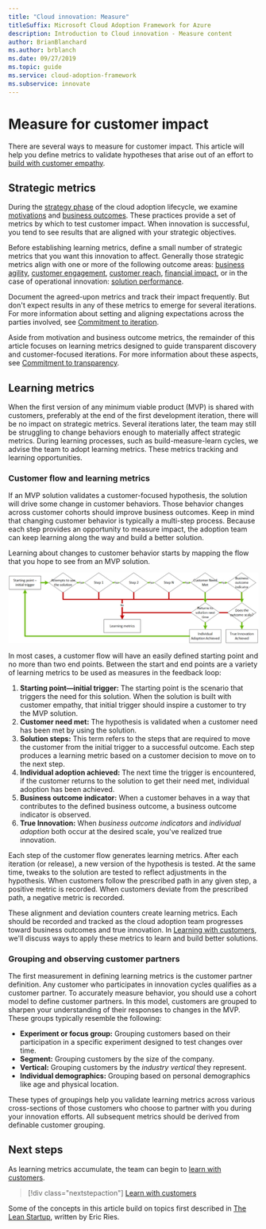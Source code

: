 ```yaml
---
title: "Cloud innovation: Measure"
titleSuffix: Microsoft Cloud Adoption Framework for Azure
description: Introduction to Cloud innovation - Measure content
author: BrianBlanchard
ms.author: brblanch
ms.date: 09/27/2019
ms.topic: guide
ms.service: cloud-adoption-framework
ms.subservice: innovate
---
```


# Measure for customer impact

There are several ways to measure for customer impact. This article will help you define metrics to validate hypotheses that arise out of an effort to [build with customer empathy](./build.md).

## Strategic metrics

During the [strategy phase](../../strategy/index.md) of the cloud adoption lifecycle, we examine [motivations](../../strategy/motivations.md) and [business outcomes](../../strategy/business-outcomes/index.md). These practices provide a set of metrics by which to test customer impact. When innovation is successful, you tend to see results that are aligned with your strategic objectives.

Before establishing learning metrics, define a small number of strategic metrics that you want this innovation to affect. Generally those strategic metrics align with one or more of the following outcome areas: [business agility](../../strategy/business-outcomes/agility-outcomes.md), [customer engagement](../../strategy/business-outcomes/engagement-outcomes.md), [customer reach](../../strategy/business-outcomes/reach-outcomes.md), [financial impact](../../strategy/business-outcomes/fiscal-outcomes.md), or in the case of operational innovation: [solution performance](../../strategy/business-outcomes/fiscal-outcomes.md).

Document the agreed-upon metrics and track their impact frequently. But don't expect results in any of these metrics to emerge for several iterations. For more information about setting and aligning expectations across the parties involved, see [Commitment to iteration](./index.md#commitment-to-iteration).

Aside from motivation and business outcome metrics, the remainder of this article focuses on learning metrics designed to guide transparent discovery and customer-focused iterations. For more information about these aspects, see [Commitment to transparency](./index.md#commitment-to-transparency).

## Learning metrics

When the first version of any minimum viable product (MVP) is shared with customers, preferably at the end of the first development iteration, there will be no impact on strategic metrics. Several iterations later, the team may still be struggling to change behaviors enough to materially affect strategic metrics. During learning processes, such as build-measure-learn cycles, we advise the team to adopt learning metrics. These metrics tracking and learning opportunities.

### Customer flow and learning metrics

If an MVP solution validates a customer-focused hypothesis, the solution will drive some change in customer behaviors. Those behavior changes across customer cohorts should improve business outcomes. Keep in mind that changing customer behavior is typically a multi-step process. Because each step provides an opportunity to measure impact, the adoption team can keep learning along the way and build a better solution.

Learning about changes to customer behavior starts by mapping the flow that you hope to see from an MVP solution.

![Customer flow used to determine learning metrics](../../_images/innovate/customer-flow-learning-metrics.png)

In most cases, a customer flow will have an easily defined starting point and no more than two end points. Between the start and end points are a variety of learning metrics to be used as measures in the feedback loop:

1. **Starting point—initial trigger:** The starting point is the scenario that triggers the need for this solution. When the solution is built with customer empathy, that initial trigger should inspire a customer to try the MVP solution.
2. **Customer need met:** The hypothesis is validated when a customer need has been met by using the solution.
3. **Solution steps:** This term refers to the steps that are required to move the customer from the initial trigger to a successful outcome. Each step produces a learning metric based on a customer decision to move on to the next step.
4. **Individual adoption achieved:** The next time the trigger is encountered, if the customer returns to the solution to get their need met, individual adoption has been achieved.
5. **Business outcome indicator:** When a customer behaves in a way that contributes to the defined business outcome, a business outcome indicator is observed.
6. **True Innovation:** When *business outcome indicators* and *individual adoption* both occur at the desired scale, you've realized true innovation.

Each step of the customer flow generates learning metrics. After each iteration (or release), a new version of the hypothesis is tested. At the same time, tweaks to the solution are tested to reflect adjustments in the hypothesis. When customers follow the prescribed path in any given step, a positive metric is recorded. When customers deviate from the prescribed path, a negative metric is recorded.

These alignment and deviation counters create learning metrics. Each should be recorded and tracked as the cloud adoption team progresses toward business outcomes and true innovation. In [Learning with customers](./learn.md), we'll discuss ways to apply these metrics to learn and build better solutions.

### Grouping and observing customer partners

The first measurement in defining learning metrics is the customer partner definition. Any customer who participates in innovation cycles qualifies as a customer partner. To accurately measure behavior, you should use a cohort model to define customer partners. In this model, customers are grouped to sharpen your understanding of their responses to changes in the MVP. These groups typically resemble the following:

- **Experiment or focus group:** Grouping customers based on their participation in a specific experiment designed to test changes over time.
- **Segment:** Grouping customers by the size of the company.
- **Vertical:** Grouping customers by the *industry vertical* they represent.
- **Individual demographics:** Grouping based on personal demographics like age and physical location.

These types of groupings help you validate learning metrics across various cross-sections of those customers who choose to partner with you during your innovation efforts. All subsequent metrics should be derived from definable customer grouping.

## Next steps

As learning metrics accumulate, the team can begin to [learn with customers](./learn.md).

> [!div class="nextstepaction"]
> [Learn with customers](./learn.md)

Some of the concepts in this article build on topics first described in [The Lean Startup](http://theleanstartup.com/book), written by Eric Ries.

